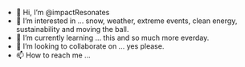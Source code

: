 - 👋 Hi, I’m @impactResonates
- 👀 I’m interested in ... snow, weather, extreme events, clean energy, sustainability and moving the ball.
- 🌱 I’m currently learning ... this and so much more everday.
- 💞️ I’m looking to collaborate on ...  yes please.  
- 📫 How to reach me ... 

<!---
impactResonates/impactResonates is a ✨ special ✨ repository because its `README.md` (this file) appears on your GitHub profile.
You can click the Preview link to take a look at your changes.
--->
